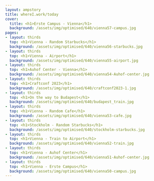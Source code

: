 ```yaml
---
layout: ampstory
title: whereI.work/today
cover:
  title: <h1>Erste Campus - Vienna</h1>
  background: /assets/img/optimised/640/vienna57-campus.jpg
pages: 
- layout: thirds
  top: <h1>Vienna - Random Starbucks</h1>
  background: /assets/img/optimised/640/vienna56-starbucks.jpg
- layout: thirds
  top: <h1>Vienna - Airport</h1>
  background: /assets/img/optimised/640/vienna55-airport.jpg
- layout: thirds
  top: <h1>Auhof Center - Vienna</h1>
  background: /assets/img/optimised/640/vienna54-Auhof-center.jpg
- layout: thirds
  top: <h1>Craftconf 2023</h1>
  background: /assets/img/optimised/640/craftconf2023-1.jpg
- layout: thirds
  top: <h1>On the way to Budapest</h1>
  background: /assets/img/optimised/640/budapest_train.jpg
- layout: thirds
  top: <h1>Vienna - Random Cafe</h1>
  background: /assets/img/optimised/640/vienna53-cafe.jpg
- layout: thirds
  top: <h1>Stockholm - Random Starbucks</h1>
  background: /assets/img/optimised/640/stockholm-starbucks.jpg
- layout: thirds
  top: <h1>Vienna - Train to Airport</h1>
  background: /assets/img/optimised/640/vienna52-train.jpg
- layout: thirds
  top: <h1>Vienna - Auhof Center</h1>
  background: /assets/img/optimised/640/vienna51-Auhof-center.jpg
- layout: thirds
  top: <h1>Vienna - Erste Campus</h1>
  background: /assets/img/optimised/640/vienna50-campus.jpg
---
```

